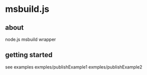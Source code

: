 msbuild.js
=======

about
--------
node.js msbuild wrapper



getting started
----------
see examples
	exmples/publishExample1
	exmples/publishExample2
